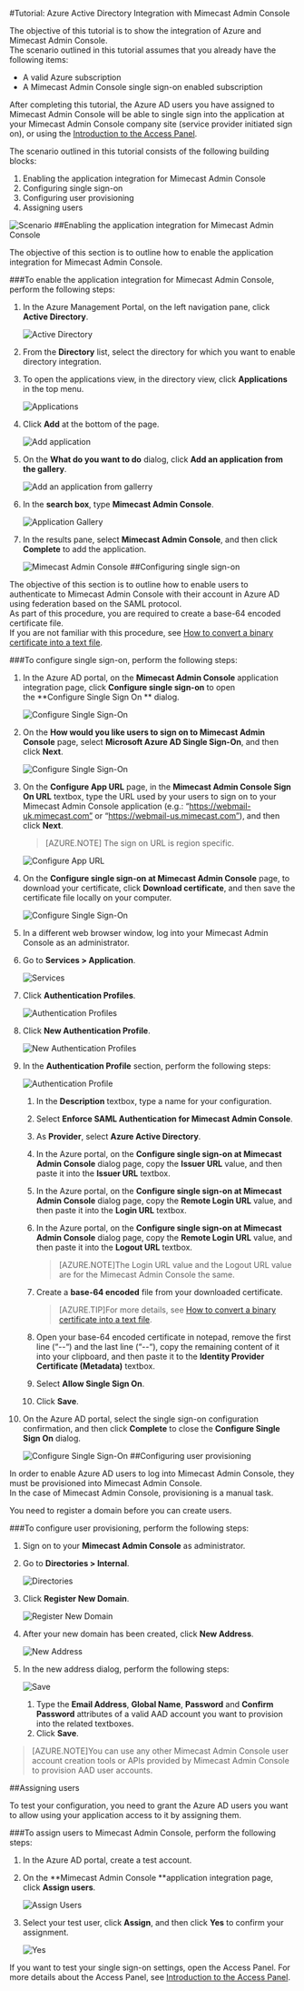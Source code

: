 <properties 
    pageTitle="Tutorial: Azure Active Directory Integration with Mimecast Admin Console | Microsoft Azure" 
    description="Learn how to use Mimecast Admin Console with Azure Active Directory to enable single sign-on, automated provisioning, and more!" 
    services="active-directory" 
    authors="jeevansd"  
    documentationCenter="na" 
    manager="stevenpo"/>
<tags 
    ms.service="active-directory" 
    ms.devlang="na" 
    ms.topic="article" 
    ms.tgt_pltfrm="na" 
    ms.workload="identity" 
    ms.date="01/14/2016" 
    ms.author="jeedes" />

#Tutorial: Azure Active Directory Integration with Mimecast Admin Console
  
The objective of this tutorial is to show the integration of Azure and Mimecast Admin Console.  
The scenario outlined in this tutorial assumes that you already have the following items:

-   A valid Azure subscription
-   A Mimecast Admin Console single sign-on enabled subscription
  
After completing this tutorial, the Azure AD users you have assigned to Mimecast Admin Console will be able to single sign into the application at your Mimecast Admin Console company site (service provider initiated sign on), or using the [Introduction to the Access Panel](active-directory-saas-access-panel-introduction.md).
  
The scenario outlined in this tutorial consists of the following building blocks:

1.  Enabling the application integration for Mimecast Admin Console
2.  Configuring single sign-on
3.  Configuring user provisioning
4.  Assigning users

![Scenario](./media/active-directory-saas-mimecast-admin-console-tutorial/IC795008.png "Scenario")
##Enabling the application integration for Mimecast Admin Console
  
The objective of this section is to outline how to enable the application integration for Mimecast Admin Console.

###To enable the application integration for Mimecast Admin Console, perform the following steps:

1.  In the Azure Management Portal, on the left navigation pane, click **Active Directory**.

    ![Active Directory](./media/active-directory-saas-mimecast-admin-console-tutorial/IC700993.png "Active Directory")

2.  From the **Directory** list, select the directory for which you want to enable directory integration.

3.  To open the applications view, in the directory view, click **Applications** in the top menu.

    ![Applications](./media/active-directory-saas-mimecast-admin-console-tutorial/IC700994.png "Applications")

4.  Click **Add** at the bottom of the page.

    ![Add application](./media/active-directory-saas-mimecast-admin-console-tutorial/IC749321.png "Add application")

5.  On the **What do you want to do** dialog, click **Add an application from the gallery**.

    ![Add an application from gallerry](./media/active-directory-saas-mimecast-admin-console-tutorial/IC749322.png "Add an application from gallerry")

6.  In the **search box**, type **Mimecast Admin Console**.

    ![Application Gallery](./media/active-directory-saas-mimecast-admin-console-tutorial/IC795009.png "Application Gallery")

7.  In the results pane, select **Mimecast Admin Console**, and then click **Complete** to add the application.

    ![Mimecast Admin Console](./media/active-directory-saas-mimecast-admin-console-tutorial/IC795010.png "Mimecast Admin Console")
##Configuring single sign-on
  
The objective of this section is to outline how to enable users to authenticate to Mimecast Admin Console with their account in Azure AD using federation based on the SAML protocol.  
As part of this procedure, you are required to create a base-64 encoded certificate file.  
If you are not familiar with this procedure, see [How to convert a binary certificate into a text file](http://youtu.be/PlgrzUZ-Y1o).

###To configure single sign-on, perform the following steps:

1.  In the Azure AD portal, on the **Mimecast Admin Console** application integration page, click **Configure single sign-on** to open the **Configure Single Sign On ** dialog.

    ![Configure Single Sign-On](./media/active-directory-saas-mimecast-admin-console-tutorial/IC795011.png "Configure Single Sign-On")

2.  On the **How would you like users to sign on to Mimecast Admin Console** page, select **Microsoft Azure AD Single Sign-On**, and then click **Next**.

    ![Configure Single Sign-On](./media/active-directory-saas-mimecast-admin-console-tutorial/IC795012.png "Configure Single Sign-On")

3.  On the **Configure App URL** page, in the **Mimecast Admin Console Sign On URL** textbox, type the URL used by your users to sign on to your Mimecast Admin Console application (e.g.: “https://webmail-uk.mimecast.com” or “https://webmail-us.mimecast.com”), and then click **Next**.

    >[AZURE.NOTE] The sign on URL is region specific.

    ![Configure App URL](./media/active-directory-saas-mimecast-admin-console-tutorial/IC795013.png "Configure App URL")

4.  On the **Configure single sign-on at Mimecast Admin Console** page, to download your certificate, click **Download certificate**, and then save the certificate file locally on your computer.

    ![Configure Single Sign-On](./media/active-directory-saas-mimecast-admin-console-tutorial/IC795014.png "Configure Single Sign-On")

5.  In a different web browser window, log into your Mimecast Admin Console as an administrator.

6.  Go to **Services \> Application**.

    ![Services](./media/active-directory-saas-mimecast-admin-console-tutorial/IC794998.png "Services")

7.  Click **Authentication Profiles**.

    ![Authentication Profiles](./media/active-directory-saas-mimecast-admin-console-tutorial/IC794999.png "Authentication Profiles")

8.  Click **New Authentication Profile**.

    ![New Authentication Profiles](./media/active-directory-saas-mimecast-admin-console-tutorial/IC795000.png "New Authentication Profiles")

9.  In the **Authentication Profile** section, perform the following steps:

    ![Authentication Profile](./media/active-directory-saas-mimecast-admin-console-tutorial/IC795015.png "Authentication Profile")

    1.  In the **Description** textbox, type a name for your configuration.
    2.  Select **Enforce SAML Authentication for Mimecast Admin Console**.
    3.  As **Provider**, select **Azure Active Directory**.
    4.  In the Azure portal, on the **Configure single sign-on at Mimecast Admin Console** dialog page, copy the **Issuer URL** value, and then paste it into the **Issuer URL** textbox.
    5.  In the Azure portal, on the **Configure single sign-on at Mimecast Admin Console** dialog page, copy the **Remote Login URL** value, and then paste it into the **Login URL** textbox.
    6.  In the Azure portal, on the **Configure single sign-on at Mimecast Admin Console** dialog page, copy the **Remote Login URL** value, and then paste it into the **Logout URL** textbox.  

        >[AZURE.NOTE]The Login URL value and the Logout URL value are for the Mimecast Admin Console the same.

    7.  Create a **base-64 encoded** file from your downloaded certificate.  

        >[AZURE.TIP]For more details, see [How to convert a binary certificate into a text file](http://youtu.be/PlgrzUZ-Y1o).

    8.  Open your base-64 encoded certificate in notepad, remove the first line (“*--*“) and the last line (“*--*“), copy the remaining content of it into your clipboard, and then paste it to the **Identity Provider Certificate (Metadata)** textbox.
    9.  Select **Allow Single Sign On**.
    10. Click **Save**.

10. On the Azure AD portal, select the single sign-on configuration confirmation, and then click **Complete** to close the **Configure Single Sign On** dialog.

    ![Configure Single Sign-On](./media/active-directory-saas-mimecast-admin-console-tutorial/IC795016.png "Configure Single Sign-On")
##Configuring user provisioning
  
In order to enable Azure AD users to log into Mimecast Admin Console, they must be provisioned into Mimecast Admin Console.  
In the case of Mimecast Admin Console, provisioning is a manual task.
  
You need to register a domain before you can create users.

###To configure user provisioning, perform the following steps:

1.  Sign on to your **Mimecast Admin Console** as administrator.

2.  Go to **Directories \> Internal**.

    ![Directories](./media/active-directory-saas-mimecast-admin-console-tutorial/IC795003.png "Directories")

3.  Click **Register New Domain**.

    ![Register New Domain](./media/active-directory-saas-mimecast-admin-console-tutorial/IC795004.png "Register New Domain")

4.  After your new domain has been created, click **New Address**.

    ![New Address](./media/active-directory-saas-mimecast-admin-console-tutorial/IC795005.png "New Address")

5.  In the new address dialog, perform the following steps:

    ![Save](./media/active-directory-saas-mimecast-admin-console-tutorial/IC795006.png "Save")

    1.  Type the **Email Address**, **Global Name**, **Password** and **Confirm Password** attributes of a valid AAD account you want to provision into the related textboxes.
    2.  Click **Save**.

>[AZURE.NOTE]You can use any other Mimecast Admin Console user account creation tools or APIs provided by Mimecast Admin Console to provision AAD user accounts.

##Assigning users
  
To test your configuration, you need to grant the Azure AD users you want to allow using your application access to it by assigning them.

###To assign users to Mimecast Admin Console, perform the following steps:

1.  In the Azure AD portal, create a test account.

2.  On the **Mimecast Admin Console **application integration page, click **Assign users**.

    ![Assign Users](./media/active-directory-saas-mimecast-admin-console-tutorial/IC795017.png "Assign Users")

3.  Select your test user, click **Assign**, and then click **Yes** to confirm your assignment.

    ![Yes](./media/active-directory-saas-mimecast-admin-console-tutorial/IC767830.png "Yes")
  
If you want to test your single sign-on settings, open the Access Panel. For more details about the Access Panel, see [Introduction to the Access Panel](active-directory-saas-access-panel-introduction.md).